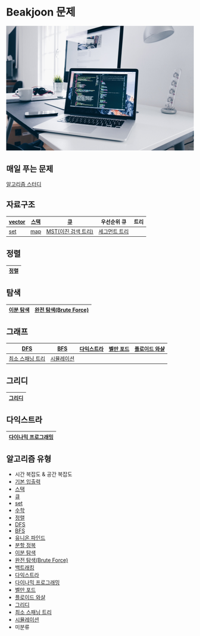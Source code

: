 # Beakjoon 문제

![](picture/notebook2.jpg)

## 매일 푸는 문제

[알고리즘 스터디](everyday.md)

## 자료구조

| [vector](vector/) | [스택](stack/) | [큐](queue/)           | 우선순위 큐                | 트리  |
| ----------------- | ------------ | --------------------- | --------------------- | --- |
| [set](set/)       | [map](map/)  | [MST(이진 검색 트리)](MST/) | [세그먼트 트리](세그먼트%20트리/) |


## 정렬

| [정렬](정렬/) |
| ------------- |


## 탐색

| [이분 탐색](이분%20탐색/) | [완전 탐색(Brute Force)](브루트포스/) |
| ----------------- | ---------------------------- |


## 그래프

| [DFS](dfs/)                 | [BFS](bfs/)     | [다익스트라](다익스트라/) | [벨만 포드](벨만포드/) | [플로이드 와샬](플로이드%20와샬/) |
| --------------------------- | --------------- | --------------- | -------------- | --------------------- |
| [최소 스패닝 트리](최소%20스패닝%20트리/) | [시뮬레이션](시뮬레이션/) |

## 그리디

| [그리디](그리디/) |
| ----------------- |


## 다익스트라

| [다이나믹 프로그래밍](다이나믹%20프로그래밍/) |
| --------------------------------------------- |

## 알고리즘 유형
- 시간 복잡도 & 공간 복잡도
- [기본 입출력](입출력/)
- [스택](stack/)
- [큐](queue/)
- [set](set/)
- [수학](수학/)
- [정렬](정렬/)
- [DFS](dfs/)
- [BFS](bfs/)
- [유니온 파인드](유니온%20파인드/)
- [분할 정복](분할%20정복/)
- [이분 탐색](이분%20탐색/)
- [완전 탐색(Brute Force)](브루트포스/)
- [백트래킹](백트래킹/)
- [다익스트라](다익스트라/)
- [다이나믹 프로그래밍](다이나믹%20프로그래밍/)
- [벨만 포드](벨만포드/)
- [플로이드 와샬](플로이드%20와샬/)
- [그리디](그리디/)
- [최소 스패닝 트리](최소%20스패닝%20트리/)
- [시뮬레이션](시뮬레이션/)
- 미분류
